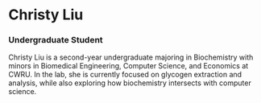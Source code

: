 # Christy Liu  
### Undergraduate Student

Christy Liu is a second-year undergraduate majoring in Biochemistry with minors in Biomedical Engineering, Computer Science, and Economics at CWRU. In the lab, she is currently focused on glycogen extraction and analysis, while also exploring how biochemistry intersects with computer science.
